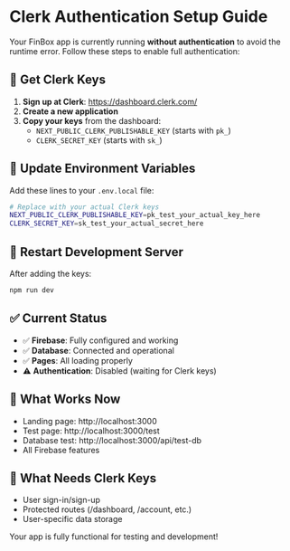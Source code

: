 # Clerk Authentication Setup Guide

Your FinBox app is currently running **without authentication** to avoid the runtime error. Follow these steps to enable full authentication:

## 🔑 Get Clerk Keys

1. **Sign up at Clerk**: https://dashboard.clerk.com/
2. **Create a new application**
3. **Copy your keys** from the dashboard:
   - `NEXT_PUBLIC_CLERK_PUBLISHABLE_KEY` (starts with `pk_`)
   - `CLERK_SECRET_KEY` (starts with `sk_`)

## 📝 Update Environment Variables

Add these lines to your `.env.local` file:

```bash
# Replace with your actual Clerk keys
NEXT_PUBLIC_CLERK_PUBLISHABLE_KEY=pk_test_your_actual_key_here
CLERK_SECRET_KEY=sk_test_your_actual_secret_here
```

## 🔄 Restart Development Server

After adding the keys:
```bash
npm run dev
```

## ✅ Current Status

- ✅ **Firebase**: Fully configured and working
- ✅ **Database**: Connected and operational  
- ✅ **Pages**: All loading properly
- ⚠️ **Authentication**: Disabled (waiting for Clerk keys)

## 🎯 What Works Now

- Landing page: http://localhost:3000
- Test page: http://localhost:3000/test
- Database test: http://localhost:3000/api/test-db
- All Firebase features

## 🔐 What Needs Clerk Keys

- User sign-in/sign-up
- Protected routes (/dashboard, /account, etc.)
- User-specific data storage

Your app is fully functional for testing and development!
